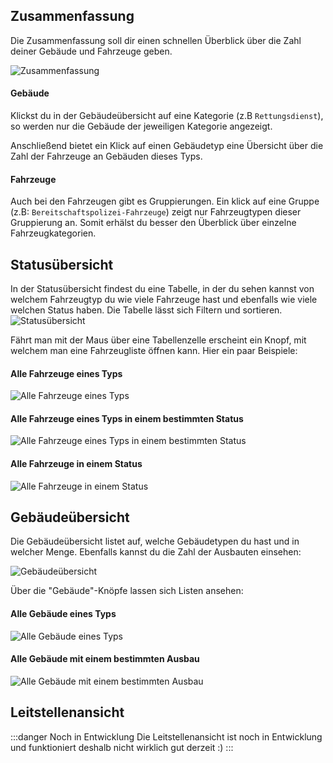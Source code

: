 ## Zusammenfassung
Die Zusammenfassung soll dir einen schnellen Überblick über die Zahl deiner Gebäude und Fahrzeuge geben.

![Zusammenfassung](/v4/docs/assets/dashboard/img/de_DE/summary.png)

#### Gebäude
Klickst du in der Gebäudeübersicht auf eine Kategorie (z.B `Rettungsdienst`), so werden nur die Gebäude der jeweiligen Kategorie angezeigt.

Anschließend bietet ein Klick auf einen Gebäudetyp eine Übersicht über die Zahl der Fahrzeuge an Gebäuden dieses Typs.

#### Fahrzeuge
Auch bei den Fahrzeugen gibt es Gruppierungen. Ein klick auf eine Gruppe (z.B: `Bereitschaftspolizei-Fahrzeuge`) zeigt nur Fahrzeugtypen dieser Gruppierung an. Somit erhälst du besser den Überblick über einzelne Fahrzeugkategorien.

## Statusübersicht
In der Statusübersicht findest du eine Tabelle, in der du sehen kannst von welchem Fahrzeugtyp du wie viele Fahrzeuge hast und ebenfalls wie viele welchen Status haben. Die Tabelle lässt sich Filtern und sortieren.
![Statusübersicht](/v4/docs/assets/dashboard/img/de_DE/status_table.png)

Fährt man mit der Maus über eine Tabellenzelle erscheint ein Knopf, mit welchem man eine Fahrzeugliste öffnen kann. Hier ein paar Beispiele:

#### Alle Fahrzeuge eines Typs
![Alle Fahrzeuge eines Typs](/v4/docs/assets/dashboard/img/de_DE/vehiclelist.png)

#### Alle Fahrzeuge eines Typs in einem bestimmten Status
![Alle Fahrzeuge eines Typs in einem bestimmten Status](/v4/docs/assets/dashboard/img/de_DE/vehiclelist_status.png)

#### Alle Fahrzeuge in einem Status
![Alle Fahrzeuge in einem Status](/v4/docs/assets/dashboard/img/de_DE/vehiclelist_status_all.png)

## Gebäudeübersicht
Die Gebäudeübersicht listet auf, welche Gebäudetypen du hast und in welcher Menge. Ebenfalls kannst du die Zahl der Ausbauten einsehen:

![Gebäudeübersicht](/v4/docs/assets/dashboard/img/de_DE/buildinglist.png)

Über die "Gebäude"-Knöpfe lassen sich Listen ansehen:

#### Alle Gebäude eines Typs
![Alle Gebäude eines Typs](/v4/docs/assets/dashboard/img/de_DE/buildinglist_type.png)

#### Alle Gebäude mit einem bestimmten Ausbau
![Alle Gebäude mit einem bestimmten Ausbau](/v4/docs/assets/dashboard/img/de_DE/buildinglist_extension.png)

## Leitstellenansicht
:::danger Noch in Entwicklung
Die Leitstellenansicht ist noch in Entwicklung und funktioniert deshalb nicht wirklich gut derzeit :)
:::
